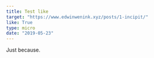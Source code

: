 ```yaml
---
title: Test like
target: "https://www.edwinwenink.xyz/posts/1-incipit/"
like: True
type: micro
date: "2019-05-23"
---
```


Just because.




